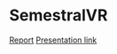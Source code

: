 # SemestralVR

[Report](Report.pdf)
[Presentation link](https://docs.google.com/presentation/d/1grfr0Y5Tsk1HjdW_JoEhKnRqGCv-hQ8m/edit?usp=sharing&ouid=115588686152609208322&rtpof=true&sd=true)
